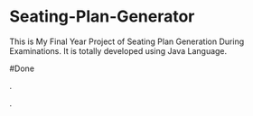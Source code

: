 # Seating-Plan-Generator

This is My Final Year Project of Seating Plan Generation During Examinations. It is totally developed using Java Language.

























#Done







































































.




































































































































































































































































































































































































































































































.






































